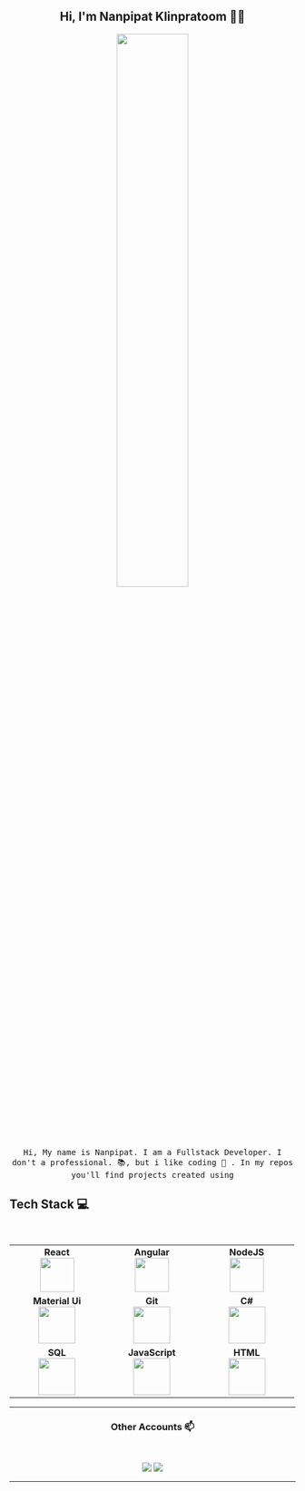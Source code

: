 
<h2 align="center"> Hi, I'm Nanpipat Klinpratoom 🐻💙 <br/> </h2> 

<p align="center"><img width=50% src="https://scontent.fbkk6-1.fna.fbcdn.net/v/t1.0-9/119201769_3452763478096617_8161552296351251424_o.jpg?_nc_cat=105&_nc_sid=8bfeb9&_nc_eui2=AeH1FyJ8DrNQdRSwH7uRGPBRrThxstnFJGGtOHGy2cUkYcpTVeE4F5ZXhCnno-h3lzigE1qnIyFm2kxwl9ZgiLyL&_nc_ohc=Fkv6FZDxKSQAX8FN3Ze&_nc_ht=scontent.fbkk6-1.fna&oh=b3ccd8654d0fcb89ef690ee62a08401f&oe=5F96518A"></p>


<p align="center"> <samp>Hi, My name is Nanpipat. I am a Fullstack Developer. I don't a professional. 📚, but i like coding 🤩 . In my repos you'll find projects created using 
  
  
## Tech Stack :computer:

<br>
<table>
<tbody>
 <tr>
<td align="center" width="20%">
<span><b><center>React</center></b></span> 
<img height=60px src="https://img.icons8.com/ultraviolet/2x/react.png"> 
</td>

<td align="center" width="20%">
<span><b><center>Angular</center></b></span> 
<img height=60px src="https://angular.io/assets/images/logos/angular/angular.svg"> 
</td>

<td align="center" width="20%">
<span><b><center>NodeJS</center></b></span> 
<img height=60px src="https://img.icons8.com/color/2x/nodejs.png"> 
</td>
</tr>

<tr>
<td align="center" width="20%">
<span><b><center>Material Ui</center></b></span> 
<img height=65px src="https://opencollective-production.s3.us-west-1.amazonaws.com/ada636e0-395b-11ea-8ab7-b3f0317bbc7c.png"> 
</td>

<td align="center" width="20%">
<span><b><center>Git</center></b></span> 
<img height=65px src="https://img.icons8.com/ios-glyphs/2x/github-2.png"> 
</td>

<td align="center" width="20%">
<span><b><center>C#</center></b></span> 
<img height=65px src="https://upload.wikimedia.org/wikipedia/commons/7/7a/C_Sharp_logo.svg"> 
</td>
</tr>

<tr>
<td align="center" width="20%">
<span><b><center>SQL</center></b></span> 
<img height=65px src="https://img.icons8.com/ios-filled/2x/sql.png"> 
</td>

<td align="center" width="20%">
<span><b><center>JavaScript</center></b></span> 
<img height=65px src="https://img.icons8.com/color/2x/javascript.png"> 
</td>

<td align="center" width="20%">
<span><b><center>HTML</center></b></span> 
<img height=65px src="https://img.icons8.com/color/2x/html-5.png"> 
</td>
</tr>

</tbody>
</table>

____



<h3 align="center"> Other Accounts 📫 </h3>
<br />
<p align="center">
<a href="https://www.facebook.com/top18969/"><img src="https://img.shields.io/badge/facebook-%231877F2.svg?&style=for-the-badge&logo=facebook&logoColor=white"/></a>
<a href="https://www.instagram.com/toptalalop/"><img src="https://img.shields.io/badge/instagram-%23E4405F.svg?&style=for-the-badge&logo=instagram&logoColor=white"/></a>

</p>

____



